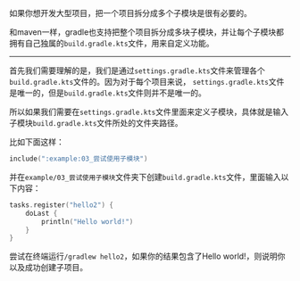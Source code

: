 如果你想开发大型项目，把一个项目拆分成多个子模块是很有必要的。

和maven一样，gradle也支持把整个项目拆分成多块子模块，并让每个子模块都拥有自己独属的`build.gradle.kts`文件，用来自定义功能。

---

首先我们需要理解的是，我们是通过`settings.gradle.kts`文件来管理各个`build.gradle.kts`文件的。因为对于每个项目来说，
`settings.gradle.kts`文件是唯一的，但是`build.gradle.kts`文件则并不是唯一的。

所以如果我们需要在`settings.gradle.kts`文件里面来定义子模块，具体就是输入子模块`build.gradle.kts`文件所处的文件夹路径。

比如下面这样：

```kotlin
include(":example:03_尝试使用子模块")
```

并在`example/03_尝试使用子模块`文件夹下创建`build.gradle.kts`文件，里面输入以下内容：

```kotlin
tasks.register("hello2") {
    doLast {
        println("Hello world!")
    }
}
```

尝试在终端运行`/gradlew hello2`，如果你的结果包含了Hello world!，则说明你以及成功创建子项目。
